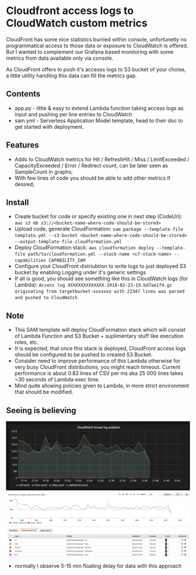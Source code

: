 Cloudfront access logs to CloudWatch custom metrics
====

CloudFront has some nice statistics burried within console, unfortunetly no programmatical access to those data or exposure to CloudWatch is offered.
But I wanted to complement our Grafana based monitoring with some metrics from data available only via console. 

As CloudFront offers to push it's accesss logs to S3 bucket of your choise, a little utility handling this data can fill the metrics gap.

Contents
----
- app.py - little & easy to extend Lambda function taking access logs as input and pushing per line entries to CloudWatch
- sam.yml - Serverless Application Model template, head to their doc to get started with deployment.

Features
----
- Adds to CloudWatch metrics for Hit / RefreshHit / Miss / LimitExceeded / CapacityExceeded / Error / Redirect count, can be later seen as SampleCount in graphs;
- With few lines of code you should be able to add other metrics if desired;

Install
----
- Create bucket for code or specify existing one in next step (CodeUri): `aws s3 mb s3://<bucket-name-where-code-should-be-stored>`
- Upload code, generate CloudFormation: `sam package --template-file template.yml --s3-bucket <bucket-name-where-code-should-be-stored> --output-template-file cloudformation.yml`
- Deploy CloudFormation stack: `aws cloudformation deploy --template-file path/to/cloudformation.yml --stack-name <cf-stack-name> --capabilities CAPABILITY_IAM`
- Configure yout CloudFront distriubtion to write logs to just deployed S3 bucket by enabling Logging under it's generic settings
- If all is good, you should see something like this in CloudWatch logs (for Lambda): `Access log XXXXXXXXXXXXXX.2018-02-23-19.bd7ae1f4.gz originating from targetbucket-xxxxxxx with 22347 lines was parsed and pushed to CloudWatch`

Note
----
- This SAM template will deploy CloudFormation stack which will consist of Lambda Function and S3 Bucket + suplimentary stuff like execution roles, etc.
- It is expected, that once this stack is deployed, CloudFront access logs should be configured to be pushed to created S3 Bucket. 
- Consider need to improve performance of this Lambda otherwise for very busy CloudFront distributions, you might reach timeout. Current performance is about 0.83 lines of CSV per ms aka 25 000 lines takes ~30 seconds of Lambda exec time.
- Mind quite allowing policies given to Lambda, in more strict environment that should be modified.

Seeing is believing
----
![Screenshot from Grafana](screenshot.png)
![Screenshot from CloudWatch metrics](screenshot2.png)
- normally I observe 5-15 min floating delay for data with this approach